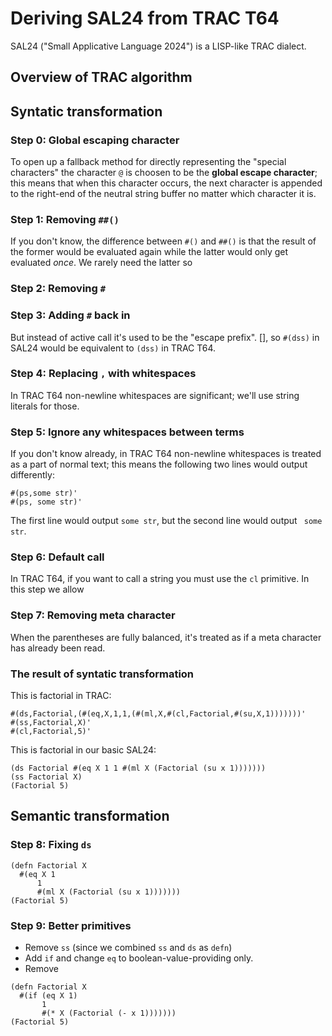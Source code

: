 # Deriving SAL24 from TRAC T64

SAL24 ("Small Applicative Language 2024") is a LISP-like TRAC dialect.


## Overview of TRAC algorithm

## Syntatic transformation

### Step 0: Global escaping character

To open up a fallback method for directly representing the "special characters" the character `@` is choosen to be the **global escape character**; this means that when this character occurs, the next character is appended to the right-end of the neutral string buffer no matter which character it is.

### Step 1: Removing `##()`

If you don't know, the difference between `#()` and `##()` is that the result of the former would be evaluated again while the latter would only get evaluated *once*. We rarely need the latter so 

### Step 2: Removing `#`

### Step 3: Adding `#` back in

But instead of active call it's used to be the "escape prefix". [], so `#(dss)` in SAL24 would be equivalent to `(dss)` in TRAC T64.

### Step 4: Replacing `,` with whitespaces

In TRAC T64 non-newline whitespaces are significant; we'll use string literals for those. 

### Step 5: Ignore any whitespaces between terms

If you don't know already, in TRAC T64 non-newline whitespaces is treated as a part of normal text; this means the following two lines would output differently:

```
#(ps,some str)'
#(ps, some str)'
```

The first line would output `some str`, but the second line would output ` some str`. 

### Step 6: Default call

In TRAC T64, if you want to call a string you must use the `cl` primitive. In this step we allow

### Step 7: Removing meta character

When the parentheses are fully balanced, it's treated as if a meta character has already been read.

### The result of syntatic transformation

This is factorial in TRAC:

```
#(ds,Factorial,(#(eq,X,1,1,(#(ml,X,#(cl,Factorial,#(su,X,1)))))))'
#(ss,Factorial,X)'
#(cl,Factorial,5)'
```

This is factorial in our basic SAL24:

```
(ds Factorial #(eq X 1 1 #(ml X (Factorial (su x 1)))))))
(ss Factorial X)
(Factorial 5)
```

## Semantic transformation

### Step 8: Fixing `ds`

```
(defn Factorial X
  #(eq X 1
      1
      #(ml X (Factorial (su x 1)))))))
(Factorial 5)
```

### Step 9: Better primitives

+ Remove `ss` (since we combined `ss` and `ds` as `defn`)
+ Add `if` and change `eq` to boolean-value-providing only.
+ Remove 

```
(defn Factorial X
  #(if (eq X 1)
       1
       #(* X (Factorial (- x 1)))))))
(Factorial 5)
```


